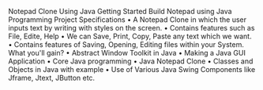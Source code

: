 Notepad Clone Using Java
Getting Started
Build Notepad using Java Programming
Project Specifications
•	A Notepad Clone in which the user inputs text by writing with styles on the screen.
•	Contains features such as File, Edite, Help
•	We can Save, Print, Copy, Paste any text which we want.
•	Contains features of Saving, Opening, Editing files within your System.
What you'll gain?
•	Abstract Window Toolkit in Java
•	Making a Java GUI Application
•	Core Java programming
•	Java Notepad Clone
•	Classes and Objects in Java with example
•	Use of Various Java Swing Components like Jframe, Jtext, JButton etc.

